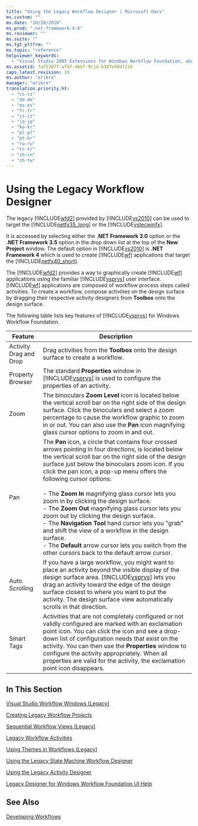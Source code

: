 ```yaml
---
title: "Using the Legacy Workflow Designer | Microsoft Docs"
ms.custom: ""
ms.date: "10/20/2016"
ms.prod: ".net-framework-4.6"
ms.reviewer: ""
ms.suite: ""
ms.tgt_pltfrm: ""
ms.topic: "reference"
helpviewer_keywords: 
  - "Visual Studio 2005 Extensions for Windows Workflow Foundation, about"
ms.assetid: 7af53077-afd7-465f-9c1d-b387e9d4f216
caps.latest.revision: 10
ms.author: "erikre"
manager: "erikre"
translation.priority.ht: 
  - "cs-cz"
  - "de-de"
  - "es-es"
  - "fr-fr"
  - "it-it"
  - "ja-jp"
  - "ko-kr"
  - "pl-pl"
  - "pt-br"
  - "ru-ru"
  - "tr-tr"
  - "zh-cn"
  - "zh-tw"
---
```

# Using the Legacy Workflow Designer
The legacy [!INCLUDE[wfd2](../workflow-designer/includes/wfd2_md.md)] provided by [!INCLUDE[vs2010](../code-quality/includes/vs2010_md.md)] can be used to target the [!INCLUDE[netfx35_long](../workflow-designer/includes/netfx35_long_md.md)] or the [!INCLUDE[vstecwinfx](../workflow-designer/includes/vstecwinfx_md.md)].  
  
 It is accessed by selecting either the **.NET Framework 3.0** option or the **.NET Framework 3.5** option in the drop down list at the top of the **New Project** window. The default option in [!INCLUDE[vs2010](../code-quality/includes/vs2010_md.md)] is **.NET Framework 4** which is used to create [!INCLUDE[wf](../workflow-designer/includes/wf_md.md)] applications that target the [!INCLUDE[netfx40_short](../workflow-designer/includes/netfx40_short_md.md)].  
  
 The [!INCLUDE[wfd2](../workflow-designer/includes/wfd2_md.md)] provides a way to graphically create [!INCLUDE[wf](../workflow-designer/includes/wf_md.md)] applications using the familiar [!INCLUDE[vsprvs](../code-quality/includes/vsprvs_md.md)] user interface. [!INCLUDE[wf](../workflow-designer/includes/wf_md.md)] applications are composed of workflow process steps called activities. To create a workflow, compose activities on the design surface by dragging their respective activity designers from **Toolbox** onto the design surface.  
  
 The following table lists key features of [!INCLUDE[vsprvs](../code-quality/includes/vsprvs_md.md)] for Windows Workflow Foundation.  
  
|Feature|Description|  
|-------------|-----------------|  
|Activity Drag and Drop|Drag activities from the **Toolbox** onto the design surface to create a workflow.|  
|Property Browser|The standard **Properties** window in [!INCLUDE[vsprvs](../code-quality/includes/vsprvs_md.md)] is used to configure the properties of an activity.|  
|Zoom|The binoculars **Zoom Level** icon is located below the vertical scroll bar on the right side of the design surface. Click the binoculars and select a zoom percentage to cause the workflow graphic to zoom in or out. You can also use the **Pan** icon magnifying glass cursor options to zoom in and out.|  
|Pan|The **Pan** icon, a circle that contains four crossed arrows pointing in four directions, is located below the vertical scroll bar on the right side of the design surface just below the binoculars zoom icon. If you click the pan icon, a pop-up menu offers the following cursor options:<br /><br /> -   The **Zoom In** magnifying glass cursor lets you zoom in by clicking the design surface.<br />-   The **Zoom Out** magnifying glass cursor lets you zoom out by clicking the design surface.<br />-   The **Navigation Tool** hand cursor lets you "grab" and shift the view of a workflow in the design surface.<br />-   The **Default** arrow cursor lets you switch from the other cursors back to the default arrow cursor.|  
|Auto Scrolling|If you have a large workflow, you might want to place an activity beyond the visible display of the design surface area. [!INCLUDE[vsprvs](../code-quality/includes/vsprvs_md.md)] lets you drag an activity toward the edge of the design surface closest to where you want to put the activity. The design surface view automatically scrolls in that direction.|  
|Smart Tags|Activities that are not completely configured or not validly configured are marked with an exclamation point icon. You can click the icon and see a drop-down list of configuration needs that exist on the activity. You can then use the **Properties** window to configure the activity appropriately. When all properties are valid for the activity, the exclamation point icon disappears.|  
  
## In This Section  
 [Visual Studio Workflow Windows (Legacy)](../workflow-designer/visual-studio-workflow-windows--legacy-.md)  
  
 [Creating Legacy Workflow Projects](../workflow-designer/creating-legacy-workflow-projects.md)  
  
 [Sequential Workflow Views (Legacy)](../workflow-designer/sequential-workflow-views--legacy-.md)  
  
 [Legacy Workflow Activities](../workflow-designer/legacy-workflow-activities.md)  
  
 [Using Themes in Workflows (Legacy)](../workflow-designer/using-themes-in-workflows--legacy-.md)  
  
 [Using the Legacy State Machine Workflow Designer](../workflow-designer/using-the-legacy-state-machine-workflow-designer.md)  
  
 [Using the Legacy Activity Designer](../workflow-designer/using-the-legacy-activity-designer.md)  
  
 [Legacy Designer for Windows Workflow Foundation UI Help](../workflow-designer/legacy-designer-for-windows-workflow-foundation-ui-help.md)  
  
## See Also  
 [Developing Workflows](http://go.microsoft.com/fwlink?LinkID=65010)